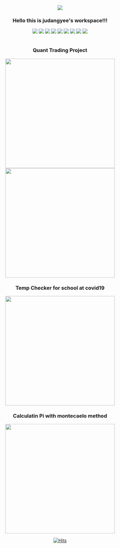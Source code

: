 <div align="center">
  <a href="https://judangyee.me"><img src="https://capsule-render.vercel.app/api?type=waving&color=auto&height=200&section=header&text=judangdev&fontSize=50&animation=fadeIn&fontAlignY=34"></a>
  <h3>Hello this is judangyee's workspace!!!</h3>

  <img src="https://img.shields.io/badge/Python-3766AB?style=round-square&logo=Python&logoColor=white">
  <img src="https://img.shields.io/badge/Flask-F5F5DC?style=round-square&logo=Flask&logoColor=black">
  <img src="https://img.shields.io/badge/CSS-1572B6?style=round-square&logo=css3&logoColor=white">
  <img src="https://img.shields.io/badge/C-A8B9CC?style=round-square&logo=C&logoColor=white">
  <img src="https://img.shields.io/badge/HTML-E34F26?style=round-square&logo=html5&logoColor=white">
  <img src="https://img.shields.io/badge/JavaScript-ffb13b?style=round-square&logo=javascript&logoColor=white">
  <img src="https://img.shields.io/badge/aws-333664?style=round-square&logo=amazon-aws&logoColor=white">
  <img src="https://img.shields.io/badge/MySQL-4479A1?style=round-square&logo=MySQL&logoColor=white">
  <img src="https://img.shields.io/badge/Tensorflow-FF6F00?style=round-square&logo=Tensorflow&logoColor=white">
  <br><br>

  <h3>Quant Trading Project</h3>
<a href="https://github.com/judangyee/BTC_prediction.git"><img src="https://github-readme-stats.vercel.app/api/pin/?username=judangyee&repo=BTC_prediction&theme=vue-dark" width=350px><a>
<a href="https://github.com/judangyee/Stock_prediction.git"><img src="https://github-readme-stats.vercel.app/api/pin/?username=judangyee&repo=Stock_prediction&theme=vue-dark" width=350px><a>


  <h3>Temp Checker for school at covid19 </h3>
  <a href="https://github.com/judangyee/tempchecker.git"><img src="https://github-readme-stats.vercel.app/api/pin/?username=judangyee&repo=tempchecker&theme=vue-dark" width=350px><a>

  <h3>Calculatin Pi with montecaelo method</h3>
  <a href="https://github.com/judangyee/Pi.git"><img src="https://github-readme-stats.vercel.app/api/pin/?username=judangyee&repo=Pi&theme=vue-dark" width=350px><a>

[![Hits](https://hits.seeyoufarm.com/api/count/incr/badge.svg?url=https%3A%2F%2Fgithub.com%2Fjudangyee%2Fjudangyee%2Fblob%2Fmain%2FREADME.md&count_bg=%2379C83D&title_bg=%23555555&icon=&icon_color=%23E7E7E7&title=hits&edge_flat=false)](https://hits.seeyoufarm.com)
